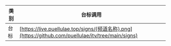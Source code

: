 |  类 别  |  台标调用                                                                           | 
|-------|---------------------------------------------------------------------------------------|
|  台标  | [https://live.puellulae.top/signs/{频道名称}.png](https://github.com/puellulae/itv/tree/main/signs)  | 
